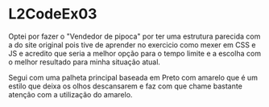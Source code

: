 # L2CodeEx03
 
Optei por fazer o "Vendedor de pipoca" por ter uma estrutura parecida com a do site original
pois tive de aprender no exercicio como mexer em CSS e JS e acredito que seria a melhor opção
para o tempo limite e a escolha com o melhor resultado para minha situação atual.

Segui com uma palheta principal baseada em Preto com amarelo que é um estilo que deixa os olhos
descansarem e faz com que chame bastante atenção com a utilização do amarelo.

